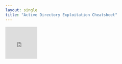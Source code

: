 ```yaml
---
layout: single
title: "Active Directory Exploitation Cheatsheet"
---
```



<embed src="https://purbayan2014.github.io/CTF_markdowns/assets/downloads/Active_Directory_Exploitation_cheatsheet.pdf" type="application/pdf" width="100" height="100" />
